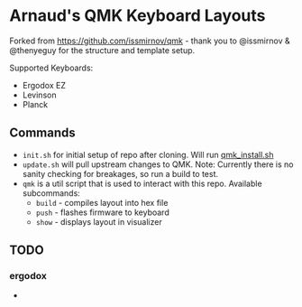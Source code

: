 # Arnaud's QMK Keyboard Layouts

Forked from https://github.com/issmirnov/qmk - thank you to @issmirnov & @thenyeguy for the structure and template setup.

Supported Keyboards:

- Ergodox EZ
- Levinson
- Planck

## Commands

- `init.sh` for initial setup of repo after cloning. Will run [qmk_install.sh](https://github.com/qmk/qmk_firmware/blob/master/util/qmk_install.sh)
- `update.sh` will pull upstream changes to QMK. Note: Currently there is no sanity checking for breakages, so run a build to test.
- `qmk` is a util script that is used to interact with this repo. Available subcommands:
  - `build` - compiles layout into hex file
  - `push` - flashes firmware to keyboard
  - `show` - displays layout in visualizer

## TODO

### ergodox

- 

